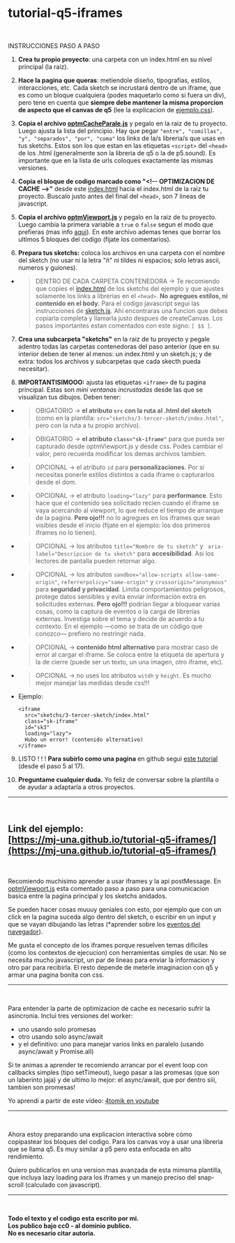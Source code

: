 # <br>tutorial-q5-iframes

<br>

INSTRUCCIONES PASO A PASO

1.  **Crea tu propio proyecto**: una carpeta con un index.html en su nivel principal (la raiz).

2.  **Hace la pagina que queras**: metiendole diseño, tipografias, estilos, interacciones, etc. Cada sketch se incrustará dentro de un iframe, que es como un bloque cualquiera (podes maquetarlo como si fuera un div), pero tene en cuenta que **siempre debe mantener la misma proporcion de aspecto que el canvas de q5** (lee la explicacion de [ejemplo.css](https://github.com/mj-una/tutorial-q5-iframes/blob/main/ejemplo.css)).

3.  **Copia el archivo [optmCacheParale.js](https://github.com/mj-una/tutorial-q5-iframes/blob/main/optmCacheParale.js)** y pegalo en la raiz de tu proyecto. Luego ajusta la lista del principio. Hay que pegar ```"entre", "comillas", "y", "separados", "por", "coma"``` los links de la/s libreria/s que usas en tus sketchs. Estos son los que estan en las etiquetas ```<script>``` del ```<head>``` de los .html (generalmente son la libreria de q5 o la de p5.sound). Es importante que en la lista de urls coloques exactamente las mismas versiones.

4.  **Copia el bloque de codigo marcado como "\<!-- OPTIMIZACION DE CACHE -->"** desde este [index.html](https://github.com/mj-una/tutorial-q5-iframes/blob/main/index.html) hacia el index.html de la raiz tu proyecto. Buscalo justo antes del final del ```<head>```, son 7 lineas de javascript.

5. **Copia el archivo [optmViewport.js](https://github.com/mj-una/tutorial-q5-iframes/blob/main/optmViewport.js)** y pegalo en la raiz de tu proyecto. Luego cambia la primera variable a ```true``` o ```false``` segun el modo que prefieras (mas info [aqui](https://mj-una.github.io/tutorial-q5-iframes/#explicacion)). En este archivo ademas tenes que borrar los ultimos 5 bloques del codigo (fijate los comentarios).

6.  **Prepara tus sketchs:** coloca los archivos en una carpeta con el nombre del sketch (no usar ni la letra "ñ" ni tildes ni espacios; solo letras ascii, numeros y guiones).

- > DENTRO DE CADA CARPETA CONTENEDORA -> Te recomiendo que copies el [index.html](https://github.com/mj-una/tutorial-q5-iframes/tree/main/sketchs/1-primer-sketch/index.html) de los sketchs del ejemplo y que ajustes solamente los links a librerias en el ```<head>```. **No agregues estilos, ni contenido en el body.** Para el codigo javascript segui las instrucciones de [sketch.js](https://github.com/mj-una/tutorial-q5-iframes/tree/main/sketchs/1-primer-sketch/sketch.js). Ahi encontraras una funcion que debes copiarla completa y llamarla justo despues de createCanvas. Los pasos importantes estan comentados con este signo: ```[ $$ ]```.

7. **Crea una subcarpeta "sketchs"** en la raiz de tu proyecto y pegale adentro todas las carpetas contenedoras del paso anterior (que en su interior deben de tener al menos: un index.html y un sketch.js; y de extra: todos los archivos y subcarpetas que cada skecth pueda necesitar).

8. **IMPORTANTISIMOOO:** ajusta las etiquetas ```<iframe>``` de tu pagina principal. Estas son _mini ventanas incrustadas_ desde las que se visualizan tus dibujos. Deben tener:

  - >OBIGATORIO -> **el atributo ```src``` con la ruta al .html del sketch** (como en la plantilla: ```src="sketchs/3-tercer-sketch/index.html"```, pero con la ruta a tu propio archivo).

  - >OBIGATORIO -> **el atributo ```class="sk-iframe"```** para que pueda ser capturado desde optmViewport.js y desde css. Podes cambiar el valor, pero recuerda modificar los demas archivos tambien.

  - >OPCIONAL -> el atributo ```id``` para **personalizaciones**. Por si necesitas ponerle estilos distintos a cada iframe o capturarlos desde el dom.
  
  - >OPCIONAL -> el atributo ```loading="lazy"``` para **performance**. Esto hace que el contenido sea solicitado recien cuando el iframe se vaya acercando al viewport, lo que reduce el tiempo de arranque de la pagina. **Pero ojo!!!** no lo agregues en los iframes que sean visibles desde el inicio (fijate en el ejemplo: los dos primeros iframes no lo tienen). 

  - >OPCIONAL -> los atributos ```title="Nombre de tu sketch"``` y ``` aria-label="Descripcion de tu sketch"``` para **accesibilidad**. Asi los lectores de pantalla pueden retornar algo.

  - >OPCIONAL -> los atributos ```sandbox="allow-scripts allow-same-origin"```, ```referrerpolicy="same-origin"``` y ```crossorigin="anonymous"``` para **seguridad y privacidad**. Limita comportamientos peligrosos, protege datos sensibles y evita enviar información extra en solicitudes externas. **Pero ojo!!!** podrían llegar a bloquear varias cosas, como la captura de eventos o la carga de librerías externas. Investiga sobre el tema y decide de acuerdo a tu contexto. En el ejemplo —como se trata de un código que conozco— prefiero no restringir nada.

  - >OPCIONAL -> **contenido html alternativo** para mostrar caso de error al cargar el iframe. Se coloca entre la etiqueta de apertura y la de cierre (puede ser un texto, un una imagen, otro iframe, etc).

  - >OPCIONAL -> no uses los atributos ```witdh``` y ```height```. Es mucho mejor manejar las medidas desde css!!!

  - Ejemplo:
    ```
    <iframe
      src="sketchs/3-tercer-sketch/index.html"
      class="sk-iframe"
      id="sk3"
      loading="lazy">
      Hubo un error! (contenido alternativo)
    </iframe>
    ```

9. LISTO ! ! ! **Para subirlo como una pagina** en github segui [este tutorial](https://github.com/mj-una/tutorial-p5-responsive/blob/main/github.md) (desde el paso 5 al 17).

10. **Preguntame cualquier duda.** Yo feliz de conversar sobre la plantilla o de ayudar a adaptarla a otros proyectos.

<hr>

<br>

## Link del ejemplo:<br>[https://mj-una.github.io/tutorial-q5-iframes/](https://mj-una.github.io/tutorial-q5-iframes/)

<br>

Recomiendo muchisimo aprender a usar iframes y la api postMessage. En [optmViewport.js](https://github.com/mj-una/tutorial-q5-iframes/blob/main/optmViewport.js) esta comentado paso a paso para una comunicacion basica entre la pagina principal y los sketchs anidados.

Se pueden hacer cosas muuuy geniales con esto, por ejemplo que con un click en la pagina suceda algo dentro del sketch, o escribir en un input y que se vayan dibujando las letras (*aprender sobre los [eventos del navegador](https://developer.mozilla.org/es/docs/Learn_web_development/Core/Scripting/Events)).

Me gusta el concepto de los iframes porque resuelven temas dificiles (como los contextos de ejecucion) con herramientas simples de usar. No se necesita mucho javascript, un par de lineas para enviar la informacion y otro par para recibirla. El resto depende de meterle imaginacion con q5 y armar una pagina bonita con css. 

<hr>

<br>

Para entender la parte de optimizacion de cache es necesario sufrir la asincronia. Inclui tres versiones del worker:
- uno usando solo promesas
- otro usando solo async/await
- y el definitivo: uno para manejar varios links en paralelo (usando async/await y Promise.all)

Si te animas a aprender te recomiendo arrancar por el event loop con callbacks simples (tipo setTimeout), luego pasar a las promesas (que son un laberinto jaja) y de ultimo lo mejor: el async/await, que por dentro siii, tambien son promesas!

Yo aprendi a partir de este video: [4tomik en youtube](https://youtu.be/dX2lThXc0p4?si=pHalDVe4enRAyWpg)

<hr>

<br>

Ahora estoy preparando una explicacion interactiva sobre cómo copipastear los bloques del codigo. Para los canvas voy a usar una libreria que se llama q5. Es muy similar a p5 pero esta enfocada en alto rendimiento.

Quiero publicarlos en una version mas avanzada de esta mimsma plantilla, que incluya lazy loading para los iframes y un manejo preciso del snap-scroll (calculado con javascript).

<hr>

<br>

**Todo el texto y el codigo esta escrito por mi.<br>Los publico bajo cc0 - al dominio publico.<br>No es necesario citar autoria.**
